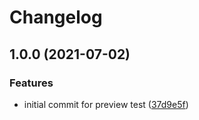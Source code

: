 # Changelog

## 1.0.0 (2021-07-02)


### Features

* initial commit for preview test ([37d9e5f](https://www.github.com/blinkk/amagaki-plugin-preview/commit/37d9e5ff38a5115d2976293753653ce2c2437ad4))
